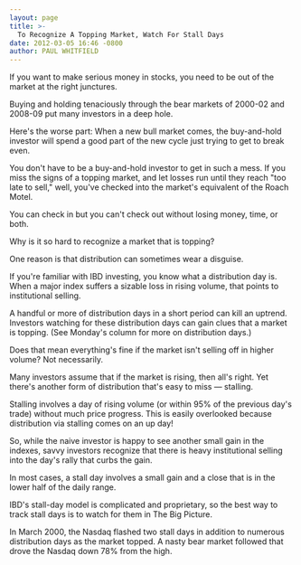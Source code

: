 ```yaml
---
layout: page
title: >-
  To Recognize A Topping Market, Watch For Stall Days
date: 2012-03-05 16:46 -0800
author: PAUL WHITFIELD
---
```





If you want to make serious money in stocks, you need to be out of the market at the right junctures.


Buying and holding tenaciously through the bear markets of 2000-02 and 2008-09 put many investors in a deep hole.


Here's the worse part: When a new bull market comes, the buy-and-hold investor will spend a good part of the new cycle just trying to get to break even.


You don't have to be a buy-and-hold investor to get in such a mess. If you miss the signs of a topping market, and let losses run until they reach "too late to sell," well, you've checked into the market's equivalent of the Roach Motel.


You can check in but you can't check out without losing money, time, or both.


Why is it so hard to recognize a market that is topping?


One reason is that distribution can sometimes wear a disguise.


If you're familiar with IBD investing, you know what a distribution day is. When a major index suffers a sizable loss in rising volume, that points to institutional selling.


A handful or more of distribution days in a short period can kill an uptrend. Investors watching for these distribution days can gain clues that a market is topping. (See Monday's column for more on distribution days.)


Does that mean everything's fine if the market isn't selling off in higher volume? Not necessarily.


Many investors assume that if the market is rising, then all's right. Yet there's another form of distribution that's easy to miss — stalling.


Stalling involves a day of rising volume (or within 95% of the previous day's trade) without much price progress. This is easily overlooked because distribution via stalling comes on an up day!


So, while the naive investor is happy to see another small gain in the indexes, savvy investors recognize that there is heavy institutional selling into the day's rally that curbs the gain.


In most cases, a stall day involves a small gain and a close that is in the lower half of the daily range.


IBD's stall-day model is complicated and proprietary, so the best way to track stall days is to watch for them in The Big Picture.


In March 2000, the Nasdaq flashed two stall days in addition to numerous distribution days as the market topped. A nasty bear market followed that drove the Nasdaq down 78% from the high.





